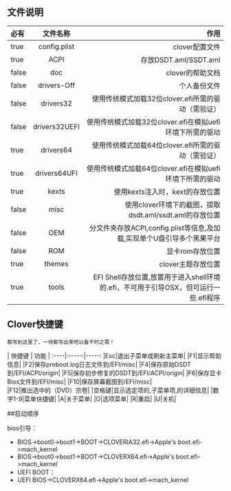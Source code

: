 ## 文件说明


必有|文件名称|作用
:----|:-----:|-----:
true | config.plist | clover配置文件
true | ACPI | 存放DSDT.aml/SSDT.aml
false | doc | clover的帮助文档
false |drivers-Off| 个人备份文件
false | drivers32 | 使用传统模式加载32位clover.efi所需的驱动（需验证）
false|drivers32UEFI| 使用传统模式加载32位clover.efi在模拟uefi环境下所需的驱动
true|drivers64|使用传统模式加载64位clover.efi所需的驱动（需验证）
true|drivers64UFI|使用传统模式加载64位clover.efi在模拟uefi环境下所需的驱动
true|kexts|使用kexts注入时，kext的存放位置
false|misc|使用clover环境下的截图，提取dsdt.aml/ssdt.aml的存放位置
false|OEM|分文件夹存放ACPI,config.plist等信息,及加载,实现单个U盘引导多个黑果平台
false|ROM|显卡rom存放位置
true|themes|clover主题存放位置
true|tools|EFI Shell存放位置,放置用于进入shell环境的.efi，不可用于引导OSX，但可运行一些.efi程序


## Clover快捷键

```
都写到这里了，一块都写出来吧以备不时之需！
```

| 快捷键 | 功能 |
:----|:-----:|-----:
|Esc|退出子菜单或刷新主菜单|
|F1|显示帮助信息|
|F2|保存preboot.log日志文件到/EFI/misc|
|F4|保存原始DSDT到/EFI/ACPI/origin|
|F5|保存初步修复的DSDT到/EFI/ACPI/origin|
|F6|保存显卡Bios文件到/EFI/misc|
|F10|保存屏幕截图到/EFI/misc|   
|F12|推出选中的（DVD）宗卷|
|空格键|显示选定项的,子菜单项,的详细信息|
|数字1-9|菜单快捷键|
|A|关于菜单|
|O|选项菜单|
|R|重启|
|U|关机|


##启动顺序

bios引导：

* BIOS->boot0->boot1->BOOT->CLOVERIA32.efi->Apple's boot.efi->mach_kernel
* BIOS->boot0->boot1->BOOT->CLOVERX64.efi->Apple's boot.efi->mach_kernel
* UEFI BOOT：
* UEFI BIOS->CLOVERX64.efi->Apple's boot.efi->mach_kernel

